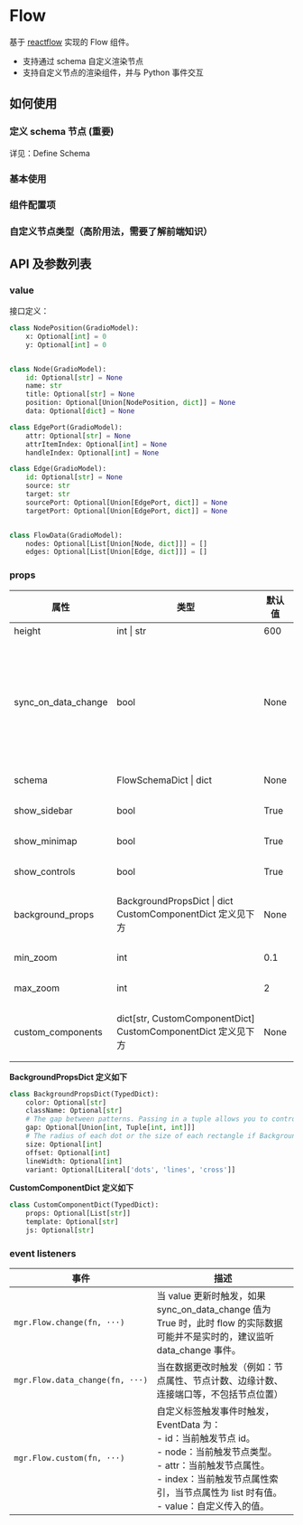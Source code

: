 # Flow

基于 [reactflow](https://reactflow.dev/) 实现的 Flow 组件。

- 支持通过 schema 自定义渲染节点
- 支持自定义节点的渲染组件，并与 Python 事件交互

## 如何使用

### 定义 schema 节点 (重要)

详见：<tab-link tab="define_schema">Define Schema</tab-link>

### 基本使用

<demo name="basic" code-position="bottom"></demo>

### 组件配置项

<demo name="component_options" code-position="bottom"></demo>

### 自定义节点类型（高阶用法，需要了解前端知识）

<demo name="custom_node_type" code-position="bottom"></demo>

## API 及参数列表

### value

接口定义：

```python
class NodePosition(GradioModel):
    x: Optional[int] = 0
    y: Optional[int] = 0


class Node(GradioModel):
    id: Optional[str] = None
    name: str
    title: Optional[str] = None
    position: Optional[Union[NodePosition, dict]] = None
    data: Optional[dict] = None

class EdgePort(GradioModel):
    attr: Optional[str] = None
    attrItemIndex: Optional[int] = None
    handleIndex: Optional[int] = None

class Edge(GradioModel):
    id: Optional[str] = None
    source: str
    target: str
    sourcePort: Optional[Union[EdgePort, dict]] = None
    targetPort: Optional[Union[EdgePort, dict]] = None


class FlowData(GradioModel):
    nodes: Optional[List[Union[Node, dict]]] = []
    edges: Optional[List[Union[Edge, dict]]] = []

```

### props

| 属性                | 类型                                                            | 默认值 | 描述                                                                                                                                                                   |
| ------------------- | --------------------------------------------------------------- | ------ | ---------------------------------------------------------------------------------------------------------------------------------------------------------------------- |
| height              | int \| str                                                      | 600    | Flow 组件高度。                                                                                                                                                        |
| sync_on_data_change | bool                                                            | None   | 是否仅在数据更改时同步 Python 值（例如：节点属性、节点计数、边缘计数、连接端口等，不包括节点位置）。 如果您想要更好的页面性能而不是完整数据同步，则应将其设置为 True。 |
| schema              | FlowSchemaDict \| dict                                          | None   | 定义 Flow 组件的 nodes 与 edges。                                                                                                                                      |
| show_sidebar        | bool                                                            | True   | 是否展示侧 Flow 组件侧边栏。                                                                                                                                           |
| show_minimap        | bool                                                            | True   | 是否展示侧 Flow 组件小地图。                                                                                                                                           |
| show_controls       | bool                                                            | True   | 是否展示侧Flow 组件控制栏。                                                                                                                                            |
| background_props    | BackgroundPropsDict \| dict CustomComponentDict 定义见下方      | None   | 修改 Flow组件背景，详见 BackgroundPropsDict 类型。                                                                                                                     |
| min_zoom            | int                                                             | 0.1    | Flow 组件最小缩放倍率。                                                                                                                                                |
| max_zoom            | int                                                             | 2      | Flow 组件最大缩放倍率。                                                                                                                                                |
| custom_components   | dict\[str, CustomComponentDict\] CustomComponentDict 定义见下方 | None   | 支持用户自定义节点类型，并通过 js 控制渲染样式与触发 python 事件。                                                                                                     |

**BackgroundPropsDict 定义如下**

```python
class BackgroundPropsDict(TypedDict):
    color: Optional[str]
    className: Optional[str]
    # The gap between patterns. Passing in a tuple allows you to control the x and y gap independently.
    gap: Optional[Union[int, Tuple[int, int]]]
    # The radius of each dot or the size of each rectangle if BackgroundVariant.Dots or BackgroundVariant.Cross is used. This defaults to 1 or 6 respectively, or ignored if BackgroundVariant.Lines is used.
    size: Optional[int]
    offset: Optional[int]
    lineWidth: Optional[int]
    variant: Optional[Literal['dots', 'lines', 'cross']]
```

**CustomComponentDict 定义如下**

```python
class CustomComponentDict(TypedDict):
    props: Optional[List[str]]
    template: Optional[str]
    js: Optional[str]
```

### event listeners

| 事件                            | 描述                                                                                                                                                                                                                                 |
| ------------------------------- | ------------------------------------------------------------------------------------------------------------------------------------------------------------------------------------------------------------------------------------ |
| `mgr.Flow.change(fn, ···)`      | 当 value 更新时触发，如果 sync_on_data_change 值为 True 时，此时 flow 的实际数据可能并不是实时的，建议监听 data_change 事件。                                                                                                        |
| `mgr.Flow.data_change(fn, ···)` | 当在数据更改时触发（例如：节点属性、节点计数、边缘计数、连接端口等，不包括节点位置）                                                                                                                                                 |
| `mgr.Flow.custom(fn, ···)`      | 自定义标签触发事件时触发，EventData 为：<br/> - id：当前触发节点 id。<br/> - node：当前触发节点类型。 <br/> - attr：当前触发节点属性。<br/> - index：当前触发节点属性索引，当节点属性为 list 时有值。<br/> - value：自定义传入的值。 |
